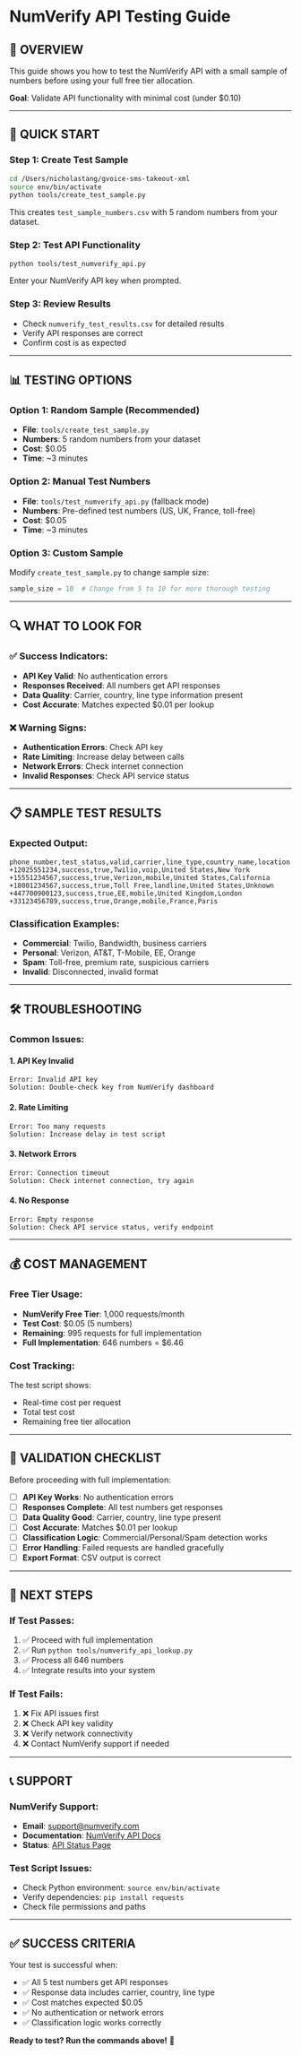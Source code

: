 # NumVerify API Testing Guide

## 🧪 OVERVIEW
This guide shows you how to test the NumVerify API with a small sample of numbers before using your full free tier allocation.

**Goal**: Validate API functionality with minimal cost (under $0.10)

---

## 🚀 QUICK START

### Step 1: Create Test Sample
```bash
cd /Users/nicholastang/gvoice-sms-takeout-xml
source env/bin/activate
python tools/create_test_sample.py
```

This creates `test_sample_numbers.csv` with 5 random numbers from your dataset.

### Step 2: Test API Functionality
```bash
python tools/test_numverify_api.py
```

Enter your NumVerify API key when prompted.

### Step 3: Review Results
- Check `numverify_test_results.csv` for detailed results
- Verify API responses are correct
- Confirm cost is as expected

---

## 📊 TESTING OPTIONS

### Option 1: Random Sample (Recommended)
- **File**: `tools/create_test_sample.py`
- **Numbers**: 5 random numbers from your dataset
- **Cost**: $0.05
- **Time**: ~3 minutes

### Option 2: Manual Test Numbers
- **File**: `tools/test_numverify_api.py` (fallback mode)
- **Numbers**: Pre-defined test numbers (US, UK, France, toll-free)
- **Cost**: $0.05
- **Time**: ~3 minutes

### Option 3: Custom Sample
Modify `create_test_sample.py` to change sample size:
```python
sample_size = 10  # Change from 5 to 10 for more thorough testing
```

---

## 🔍 WHAT TO LOOK FOR

### ✅ Success Indicators:
- **API Key Valid**: No authentication errors
- **Responses Received**: All numbers get API responses
- **Data Quality**: Carrier, country, line type information present
- **Cost Accurate**: Matches expected $0.01 per lookup

### ❌ Warning Signs:
- **Authentication Errors**: Check API key
- **Rate Limiting**: Increase delay between calls
- **Network Errors**: Check internet connection
- **Invalid Responses**: Check API service status

---

## 📋 SAMPLE TEST RESULTS

### Expected Output:
```csv
phone_number,test_status,valid,carrier,line_type,country_name,location
+12025551234,success,true,Twilio,voip,United States,New York
+15551234567,success,true,Verizon,mobile,United States,California
+18001234567,success,true,Toll Free,landline,United States,Unknown
+447700900123,success,true,EE,mobile,United Kingdom,London
+33123456789,success,true,Orange,mobile,France,Paris
```

### Classification Examples:
- **Commercial**: Twilio, Bandwidth, business carriers
- **Personal**: Verizon, AT&T, T-Mobile, EE, Orange
- **Spam**: Toll-free, premium rate, suspicious carriers
- **Invalid**: Disconnected, invalid format

---

## 🛠️ TROUBLESHOOTING

### Common Issues:

#### 1. API Key Invalid
```
Error: Invalid API key
Solution: Double-check key from NumVerify dashboard
```

#### 2. Rate Limiting
```
Error: Too many requests
Solution: Increase delay in test script
```

#### 3. Network Errors
```
Error: Connection timeout
Solution: Check internet connection, try again
```

#### 4. No Response
```
Error: Empty response
Solution: Check API service status, verify endpoint
```

---

## 💰 COST MANAGEMENT

### Free Tier Usage:
- **NumVerify Free Tier**: 1,000 requests/month
- **Test Cost**: $0.05 (5 numbers)
- **Remaining**: 995 requests for full implementation
- **Full Implementation**: 646 numbers = $6.46

### Cost Tracking:
The test script shows:
- Real-time cost per request
- Total test cost
- Remaining free tier allocation

---

## 🎯 VALIDATION CHECKLIST

Before proceeding with full implementation:

- [ ] **API Key Works**: No authentication errors
- [ ] **Responses Complete**: All test numbers get responses
- [ ] **Data Quality Good**: Carrier, country, line type present
- [ ] **Cost Accurate**: Matches $0.01 per lookup
- [ ] **Classification Logic**: Commercial/Personal/Spam detection works
- [ ] **Error Handling**: Failed requests are handled gracefully
- [ ] **Export Format**: CSV output is correct

---

## 🚀 NEXT STEPS

### If Test Passes:
1. ✅ Proceed with full implementation
2. ✅ Run `python tools/numverify_api_lookup.py`
3. ✅ Process all 646 numbers
4. ✅ Integrate results into your system

### If Test Fails:
1. ❌ Fix API issues first
2. ❌ Check API key validity
3. ❌ Verify network connectivity
4. ❌ Contact NumVerify support if needed

---

## 📞 SUPPORT

### NumVerify Support:
- **Email**: support@numverify.com
- **Documentation**: [NumVerify API Docs](https://numverify.com/documentation)
- **Status**: [API Status Page](https://status.numverify.com/)

### Test Script Issues:
- Check Python environment: `source env/bin/activate`
- Verify dependencies: `pip install requests`
- Check file permissions and paths

---

## ✅ SUCCESS CRITERIA

Your test is successful when:
- ✅ All 5 test numbers get API responses
- ✅ Response data includes carrier, country, line type
- ✅ Cost matches expected $0.05
- ✅ No authentication or network errors
- ✅ Classification logic works correctly

**Ready to test? Run the commands above!** 🚀
